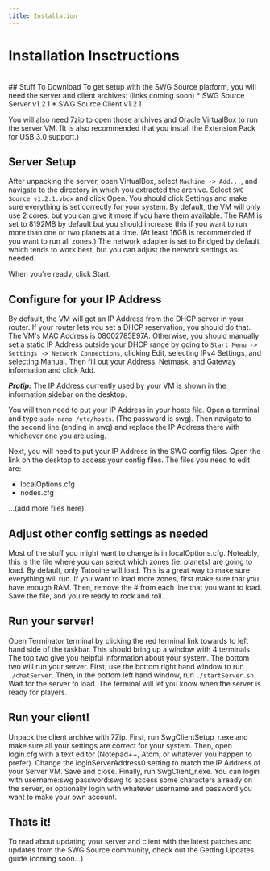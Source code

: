 ```yaml
---
title: Installation
---
```

# Installation Insctructions
<br />
## Stuff To Download
To get setup with the SWG Source platform,  you will need the server and client archives: (links coming soon)
* SWG Source Server v1.2.1
* SWG Source Client v1.2.1

You will also need [7zip](https://www.7-zip.org/) to open those archives and [Oracle VirtualBox](https://www.virtualbox.org/) to run the server VM. (It is also recommended that you install the Extension Pack for USB 3.0 support.)

## Server Setup
After unpacking the server, open VirtualBox, select `Machine -> Add...`, and navigate to the directory in which you extracted the archive. Select `SWG Source v1.2.1.vbox` and click Open. You should click Settings and make sure everything is set correctly for your system. By default, the VM will only use 2 cores, but you can give it more if you have them available. The RAM is set to 8192MB by default but you should increase this if you want to run more than one or two planets at a time. (At least 16GB is recommended if you want to run all zones.) The network adapter is set to Bridged by default, which tends to work best, but you can adjust the network settings as needed.

When you're ready, click Start.

## Configure for your IP Address
By default, the VM will get an IP Address from the DHCP server in your router. If your router lets you set a DHCP reservation, you should do that. The VM's MAC Address is 08002785E97A. Otherwise, you should manually set a static IP Address outside your DHCP range by going to `Start Menu -> Settings -> Network Connections`, clicking Edit, selecting IPv4 Settings, and selecting Manual. Then fill out your Address, Netmask, and Gateway information and click Add.

__*Protip:*__ The IP Address currently used by your VM is shown in the information sidebar on the desktop.

You will then need to put your IP Address in your hosts file. Open a terminal and type `sudo nano /etc/hosts`. (The password is swg). Then navigate to the second line (ending in swg) and replace the IP Address there with whichever one you are using.

Next, you will need to put your IP Address in the SWG config files. Open the link on the desktop to access your config files.
The files you need to edit are:
* localOptions.cfg
* nodes.cfg

...(add more files here)

## Adjust other config settings as needed

Most of the stuff you might want to change is in localOptions.cfg. Noteably, this is the file where you can select which zones (ie: planets) are going to load. By default, only Tatooine will load. This is a great way to make sure everything will run. If you want to load more zones, first make sure that you have enough RAM. Then, remove the # from each line that you want to load. Save the file, and you're ready to rock and roll...

## Run your server!

Open Terminator terminal by clicking the red terminal link towards to left hand side of the taskbar. This should bring up a window with 4 terminals. The top two give you helpful information about your system. The bottom two will run your server. First, use the bottom right hand window to run `./chatServer`. Then, in the bottom left hand window, run `./startServer.sh`. Wait for the server to load. The terminal will let you know when the server is ready for players.

## Run your client!

Unpack the client archive with 7Zip. First, run SwgClientSetup_r.exe and make sure all your settings are correct for your system. Then, open login.cfg with a text editor (Notepad++, Atom, or whatever you happen to prefer). Change the loginServerAddress0 setting to match the IP Address of your Server VM. Save and close. Finally, run SwgClient_r.exe. You can login with username:swg password:swg to access some characters already on the server, or optionally login with whatever username and password you want to make your own account.

## Thats it!

To read about updating your server and client with the latest patches and updates from the SWG Source community, check out the Getting Updates guide (coming soon...)
